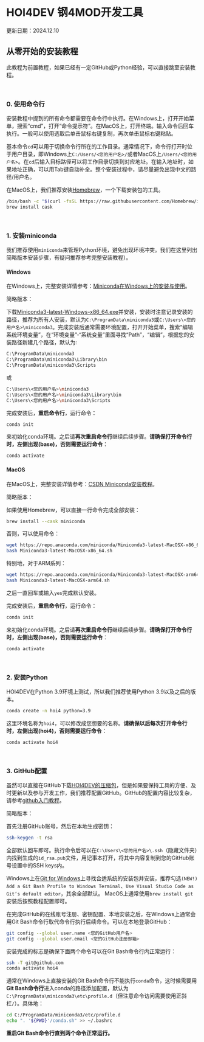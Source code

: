 # HOI4DEV 钢4MOD开发工具

更新日期：2024.12.10

## 从零开始的安装教程

此教程为前置教程，如果已经有一定GitHub或Python经验，可以直接跳至安装教程。

<br/>

### 0. 使用命令行

安装教程中提到的所有命令都需要在命令行中执行。在Windows上，打开开始菜单，搜索“cmd”，打开“命令提示符”。在MacOS上，打开终端。输入命令后回车执行。一般可以使用选取后单击鼠标右键复制，再次单击鼠标右键粘贴。

基本命令`cd`可以用于切换命令行所在的工作目录。通常情况下，命令行打开时位于用户目录，即Windows上`C:/Users/<您的用户名>/`或者MacOS上`/Users/<您的用户名>`。在`cd`后输入目标路径可以将工作目录切换到对应地址。在输入地址时，如果地址正确，可以用Tab键自动补全。整个安装过程中，请尽量避免出现中文的路径/用户名。

在MacOS上，我们推荐安装[Homebrew](https://brew.sh/)，一个下载安装包的工具。
```bash
/bin/bash -c "$(curl -fsSL https://raw.githubusercontent.com/Homebrew/install/HEAD/install.sh)"
brew install cask
```

<br/>

### 1. 安装miniconda

我们推荐使用`miniconda`来管理Python环境，避免出现环境冲突。我们在这里列出简略版本安装步骤，有疑问推荐参考完整安装教程）。

#### Windows

在Windows上，完整安装详情参考：[Miniconda在Windows上的安装与使用](https://blog.csdn.net/weixin_45819759/article/details/139135616)。

简略版本：

下载[Miniconda3-latest-Windows-x86_64.exe](https://repo.anaconda.com/miniconda/Miniconda3-latest-Windows-x86_64.exe)并安装，安装时注意记录安装的路径，推荐为所有人安装，默认为`C:\ProgramData\miniconda3`或`C:\Users\<您的用户名>\miniconda3`。完成安装后通常需要环境配置，打开开始菜单，搜索“编辑系统环境变量”，在“环境变量”-“系统变量”里面寻找“Path”，“编辑”，根据您的安装路径新建几个路径，默认为:
```bash
C:\ProgramData\miniconda3
C:\ProgramData\miniconda3\Library\bin
C:\ProgramData\miniconda3\Scripts
```

或

```bash
C:\Users\<您的用户名>\miniconda3
C:\Users\<您的用户名>\miniconda3\Library\bin
C:\Users\<您的用户名>\miniconda3\Scripts
```

完成安装后，**重启命令行**，运行命令：
```bash
conda init
```

来初始化conda环境。之后请**再次重启命令行**继续后续步骤。**请确保打开命令行时，左侧出现(base)，否则需要运行命令**：
```bash
conda activate
```

#### MacOS

在MacOS上，完整安装详情参考：[CSDN Miniconda安装教程](https://blog.csdn.net/weixin_43651674/article/details/134880766)。

简略版本：

如果使用Homebrew，可以直接一行命令完成全部安装：
```bash
brew install --cask miniconda
```

否则，可以使用命令：
```bash
wget https://repo.anaconda.com/miniconda/Miniconda3-latest-MacOSX-x86_64.sh
bash Miniconda3-latest-MacOSX-x86_64.sh
```

特别地，对于ARM系列：
```bash
wget https://repo.anaconda.com/miniconda/Miniconda3-latest-MacOSX-arm64.sh
bash Miniconda3-latest-MacOSX-arm64.sh
```

之后一直回车或输入`yes`完成默认安装。

完成安装后，**重启命令行**，运行命令：
```bash
conda init
```

来初始化conda环境。之后请**再次重启命令行**继续后续步骤。**请确保打开命令行时，左侧出现(base)，否则需要运行命令**：
```bash
conda activate
```

<br/>

### 2. 安装Python

HOI4DEV在Python 3.9环境上测试，所以我们推荐使用Python 3.9以及之后的版本。
```bash
conda create -n hoi4 python=3.9
```

这里环境名称为`hoi4`，可以修改成您想要的名称。**请确保以后每次打开命令行时，左侧出现(hoi4)，否则需要运行命令**：
```bash
conda activate hoi4
```

<br/>

### 3. GitHub配置

虽然可以直接在GitHub下载[HOI4DEV的压缩包](https://github.com/Magolor/hoi4dev/archive/refs/heads/main.zip)，但是如果要保持工具的方便、及时更新以及参与开发工作，我们推荐配置GitHub。GitHub的配置内容比较复杂，请参考[github入门教程](https://blog.csdn.net/logic1001/article/details/144021702)。

简略版本：

首先注册GitHub账号，然后在本地生成密钥：
```bash
ssh-keygen -t rsa
```
全部默认回车即可。执行命令后可以在`C:\Users\<您的用户名>\.ssh`（隐藏文件夹）内找到生成的`id_rsa.pub`文件，用记事本打开，将其中内容复制到您的GitHub账号设置中的SSH keys内。

Windows上在[Git for Windows](https://git-scm/com/downloads/win)上寻找合适系统的安装包并安装，推荐勾选`(NEW!) Add a Git Bash Profile to Windows Terminal`、`Use Visual Studio Code as Git’s default editor`，其余全部默认。
MacOS上通常使用`brew install git`安装后按照教程配置即可。

在完成GitHub的在线账号注册、密钥配置、本地安装之后，在Windows上通常会用Git Bash命令行取代命令行执行后续命令。可以在本地登录GitHub：
```bash
git config --global user.name <您的GitHub用户名>
git config --global user.email <您的GitHub注册邮箱>
```

安装完成的标志是确保下面两个命令可以在Git Bash命令行内正常运行：
```bash
ssh -T git@github.com
conda activate hoi4
```

通常在Windows上直接安装的Git Bash命令行不能执行`conda`命令，这时候需要用**Git Bash命令行**进入conda的路径添加配置，默认为`C:\ProgramData\miniconda3\etc\profile.d`（但注意命令访问需要使用正斜杠`/`）。具体地：
```bash
cd C:/ProgramData/miniconda3/etc/profile.d
echo ". '${PWD}'/conda.sh" >> ~/.bashrc
```

**重启Git Bash命令行直到两个命令正常运行。**

<br/>

